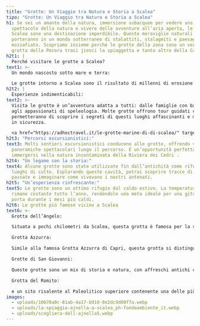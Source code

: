 ```yaml
---
title: "Grotte: Un Viaggio tra Natura e Storia a Scalea"
tipo: "Grotte: Un Viaggio tra Natura e Storia a Scalea"
h1: Se sei un amante della natura, immersione subacquee per vedere uno
  spettacolo della natura e vivere delle avventure all’aria aperta, le grotte a
  Scalea sono una destinazione imperdibile. Queste meraviglie naturali ti
  porteranno in un mondo sotterraneo di stalattiti, stalagmiti e paesaggi
  mozzafiato. Scopriamo insieme perché le grotte della zona sono un vero tesoro,
  grotta della Pecora trasi jiesci la spiaggetta e tanto altro della Calabria !
h2t1: |
  Perché visitare le grotte a Scalea?
text1: >-
  Un mondo nascosto sotto mare e terra:

  Le grotte intorno a Scalea sono il risultato di millenni di erosione naturale. All’interno, potrai ammirare formazioni rocciose spettacolari, laghi sotterranei e tunnel misteriosi che raccontano la storia geologica di  Scalea.
h2t2: |
  Esperienze indimenticabili:
text2: >-
  Visita le grotte è un’avventura adatta a tutti: dalle famiglie con bambini
  agli appassionati di speleologia. Molte grotte offrono tour guidati che ti
  permetteranno di scoprire i segreti di questi luoghi affascinanti e misterioso
  in sicurezza.

  <a href="https://adhoctravel.it/le-grotte-marine-di-di-scalea/" target="_blank" style="color: rgba(41, 163, 226, 0.7); text-decoration: none;">Scopri di più sulle grotte della Calabria →</a>
h2t3: "Percorsi escursionistici:"
text3: Molti sentieri escursionistici conducono alle grotte, offrendo viste
  panoramiche spettacolari lungo il percorso. È un’opportunità perfetta per
  immergersi nella natura incontaminata della Riviera dei Cedri .
h2t4: "Un legame con la storia:"
text4: Alcune grotte sono state utilizzate fin dall’antichità come rifugi o
  luoghi di culto. Esplorando queste cavità, potrai scoprire tracce di civiltà
  passate e immaginare come vivevano i nostri antenati.
h2t5: "Un’esperienza rinfrescante:"
text5: Le grotte sono un ottimo rifugio dal caldo estivo. La temperatura interna
  rimane costante tutto l’anno, rendendole una meta ideale per una gita fuori
  porta durante i mesi più caldi.
h2t6: Le grotte più famose vicino a Scalea
text6: >-
  Grotta dell’Angelo:

  Situata a pochi chilometri da Scalea, questa grotta è famosa per la sua acustica perfetta e ospita spesso concerti e manifestazioni culturali.

  Grotta Azzurra:

  Simile alla famosa Grotta Azzurra di Capri, questa grotta si distingue per le sue acque cristalline e i giochi di luce che creano un’atmosfera magica.

  Grotte di San Giovanni:

  Queste grotte sono un mix di storia e natura, con affreschi antichi che decorano le pareti interne.

  Grotta del Romito: 

  e un sito risalente al Paleolitico superiore contenente una delle più antiche testimonianze dell'arte preistorica in Italia, e una delle più importanti a livello europeo, situata in località Nuppolara nel comune di Papasidero, in Calabria, provincia di Cosenza.
images:
  - uploads/10678a0c-81ab-4a17-b910-8e2dc9d00f7a.webp
  - uploads/la-spiaggia-ajnella-a-scalea_ph-fondoambiente_it.webp
  - uploads/scogliera-dell-ajnella5.webp
---
```

